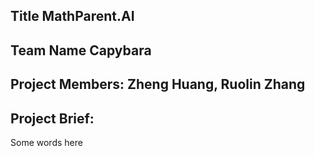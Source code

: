 ## Title MathParent.AI
## Team Name Capybara
## Project Members: Zheng Huang, Ruolin Zhang
## Project Brief:  

Some words here 
